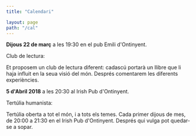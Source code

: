 ```yaml
---
title: "Calendari"

layout: page
path: "/cal"
---
```


**Dijous 22 de març** a les 19:30 en el pub Emili d'Ontinyent.

Club de lectura:

Et proposem un club de lectura diferent: cadascú portarà un llibre que li haja influit en la seua visió del món.
Després comentarem les diferents experiències.



**5 d'Abril 2018** a les 20:30 al Irish Pub d'Ontinyent.

Tertúlia humanista:

Tertúlia oberta a tot el món, i a tots els temes. Cada primer dijous de mes, de 20:00 a 21:30 en el Irish Pub d'Ontinyent. Després qui vulga pot quedar-se a sopar.
